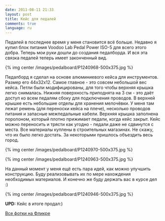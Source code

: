 ```yaml
---
date: 2011-08-11 21:33
layout: post
title: Кейс для педалей
comments: true
language: ru
---
```


Педалей в последнее время у меня становится всё больше. Недавно я купил блок
питания Voodoo Lab Pedal Power ISO-5 для всего этого добра. Теперь мои руки
дошли до создания педалборда. И вся эта связка педалей теперь имеет
законченный вид.

{% img center /images/pedalboard/P1240968-500x375.jpg %}

Педалборд я сделал на основе алюминиевого кейса для инструментов. Размер его
44x32x12. Самое главное - это совсем небольшой вес кейса. Петли были
модифицированы, для того чтобы верхняя крышка легко снималась. Нижняя
поверхность приподнята на 3 см - это даёт доступ ко всем педалям сбоку для
подключения проводов. В верхней крышке есть небольшие отделы для хранения
мелочёвки. У меня там лежат ремень (для переноски кейса на плече), несколько
проводов питания и запасные межпедальные кабели. Верхняя крышка заполнена
поролоном, который плотно прижимает педали, когда кейс закрыт. Кейс можно
переносить и трясти как угодно - педали даже не сдвинутся с места. Все
материалы куплены в строительных магазинах. Не скажу, что их было легко
достать. За некоторыми пришлось объездить весь город.

{% img center /images/pedalboard/P1240970-500x375.jpg %}

{% img center /images/pedalboard/P1240963-500x375.jpg %}

На данный момент у меня ещё есть пара идей, как можно улучшить конструкцию.
Буду реализовывать их по мере нахождения необходимых материалов. И конечно же
буду держать вас в курсе дел :)

{% img center /images/pedalboard/P1240946-500x375.jpg %}

**UPD:** Кейс в итоге продал:)

[Все фотки на Фликре](http://www.flickr.com/photos/stas_spiridonov/sets/72157631416460088/)

